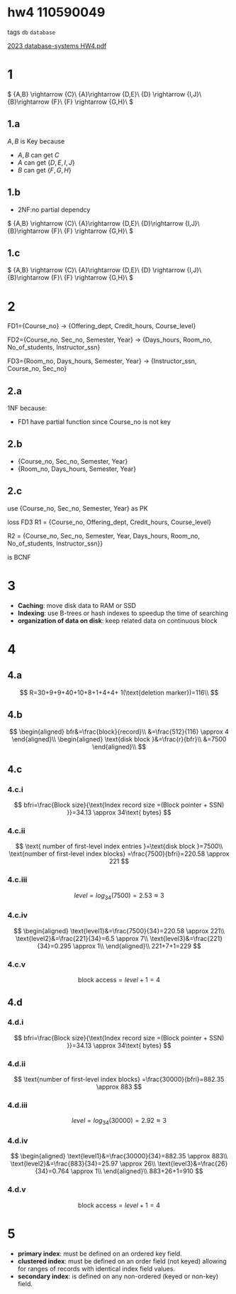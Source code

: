 # hw4 110590049

tags `db` `database`

[2023 database-systems HW4.pdf](../../assets/pdf/database_systemsHW4.pdf)

# 1
$
\{A,B\} \rightarrow \{C\}\\
\{A\}\rightarrow \{D,E\}\\
\{D\} \rightarrow \{I,J\}\\
\{B\}\rightarrow \{F\}\\
\{F\} \rightarrow \{G,H\}\\
$
## 1.a
$A,B$ is Key because
* $A,B$ can get $C$
* $A$ can get $\{D,E,I,J\}$
* $B$ can get $\{F,G,H\}$

## 1.b
* 2NF:no partial dependcy

$
\{A,B\} \rightarrow \{C\}\\
\{A\}\rightarrow \{D,E\}\\
\{D\}\rightarrow \{I,J\}\\
\{B\}\rightarrow \{F\}\\
\{F\} \rightarrow \{G,H\}\\
$

## 1.c
$
\{A,B\} \rightarrow \{C\}\\
\{A\}\rightarrow \{D,E\}\\
\{D\} \rightarrow \{I,J\}\\
\{B\}\rightarrow \{F\}\\
\{F\} \rightarrow \{G,H\}\\
$

# 2
FD1={Course_no} → {Offering_dept, Credit_hours, Course_level}

FD2={Course_no, Sec_no, Semester, Year} → {Days_hours, Room_no, No_of_students, Instructor_ssn}

FD3={Room_no, Days_hours, Semester, Year} → {Instructor_ssn, Course_no, Sec_no}

## 2.a

1NF because:
* FD1 have partial function since Course_no is not key

## 2.b
* {Course_no, Sec_no, Semester, Year}
* {Room_no, Days_hours, Semester, Year}

## 2.c
use {Course_no, Sec_no, Semester, Year} as PK

loss FD3
R1 = {Course_no, Offering_dept, Credit_hours, Course_level}

R2 = {Course_no, Sec_no, Semester, Year, Days_hours, Room_no, No_of_students, Instructor_ssn}}

is BCNF
# 3
* **Caching**: move disk data to RAM or SSD
* **Indexing**: use B-trees or hash indexes to speedup the time of searching
* **organization of data on disk**: keep related data on continuous block
# 4
## 4.a
$$
R=30+9+9+40+10+8+1+4+4+ 1(\text{deletion marker})=116\\
$$
## 4.b
$$
\begin{aligned}
bfr&=\frac{block}{record}\\
&=\frac{512}{116} \approx 4
\end{aligned}\\
\begin{aligned}
\text{disk block }&=\frac{r}{bfr}\\
&=7500
\end{aligned}\\
$$
## 4.c
### 4.c.i
$$
bfri=\frac{Block size}{\text{Index record size =(Block pointer + SSN) }}=34.13 \approx 34\text{ bytes}
$$
### 4.c.ii

$$
\text{ number of first-level index entries }=\text{disk block }=7500\\
\text{number of first-level index blocks}
=\frac{7500}{bfri}=220.58
\approx 221
$$
### 4.c.iii
$$
level=log_{34}{(7500)}=2.53 \approx 3
$$
### 4.c.iv
$$
\begin{aligned}
\text{level1}&=\frac{7500}{34}=220.58 \approx 221\\
\text{level2}&=\frac{221}{34}=6.5 \approx 7\\
\text{level3}&=\frac{221}{34}=0.295 \approx 1\\
\end{aligned}\\
221+7+1=229
$$
### 4.c.v
$$
\text{block access}=level+1=4
$$
## 4.d
### 4.d.i
$$
bfri=\frac{Block size}{\text{Index record size =(Block pointer + SSN) }}=34.13 \approx 34\text{ bytes}
$$


### 4.d.ii
$$
\text{number of first-level index blocks}
=\frac{30000}{bfri}=882.35
\approx 883
$$
### 4.d.iii
$$
level=log_{34}{(30000)}=2.92 \approx 3
$$
### 4.d.iv
$$
\begin{aligned}
\text{level1}&=\frac{30000}{34}=882.35 \approx 883\\
\text{level2}&=\frac{883}{34}=25.97 \approx 26\\
\text{level3}&=\frac{26}{34}=0.764 \approx 1\\
\end{aligned}\\
883+26+1=910
$$
### 4.d.v
$$
\text{block access}=level+1=4
$$

# 5
* ****primary index****: must be defined on an ordered key field.
* ****clustered index****: must be defined on an order field (not keyed) allowing for ranges of records with identical index field values.
* ****secondary index****: is defined on any non-ordered (keyed or non-key) field.
